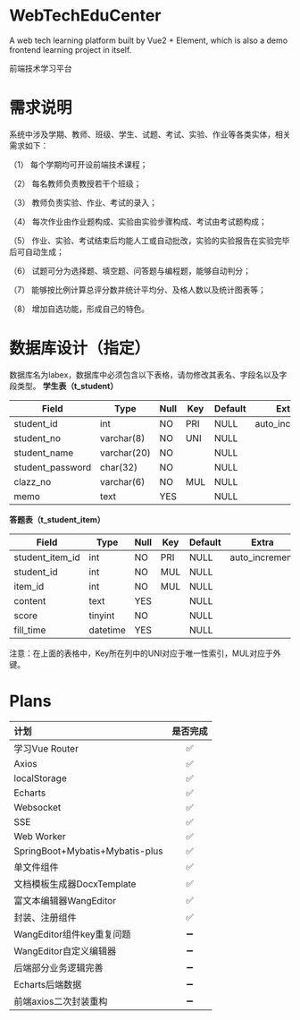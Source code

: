 # WebTechEduCenter
A web tech learning platform built by Vue2 + Element, which is also a demo frontend learning project in itself.

前端技术学习平台

# 需求说明
系统中涉及学期、教师、班级、学生、试题、考试、实验、作业等各类实体，相关需求如下：

（1）	每个学期均可开设前端技术课程；

（2）	每名教师负责教授若干个班级；

（3）	教师负责实验、作业、考试的录入；

（4）	每次作业由作业题构成、实验由实验步骤构成、考试由考试题构成；

（5）	作业、实验、考试结束后均能人工或自动批改，实验的实验报告在实验完毕后可自动生成；

（6）	试题可分为选择题、填空题、问答题与编程题，能够自动判分；

（7）	能够按比例计算总评分数并统计平均分、及格人数以及统计图表等；

（8）	增加自选功能，形成自己的特色。

# 数据库设计（指定）
数据库名为labex，数据库中必须包含以下表格，请勿修改其表名、字段名以及字段类型。
**学生表（t_student）**

| Field            | Type        | Null | Key | Default | Extra          |
|------------------|-------------|------|-----|---------|----------------|
| student_id       | int         | NO   | PRI | NULL    | auto_increment |
| student_no       | varchar(8)  | NO   | UNI | NULL    |                |
| student_name     | varchar(20) | NO   |     | NULL    |                |
| student_password | char(32)    | NO   |     | NULL    |                |
| clazz_no         | varchar(6)  | NO   | MUL | NULL    |                |
| memo             | text        | YES  |     | NULL    |                |

**答题表（t_student_item）**

| Field            | Type        | Null | Key | Default | Extra          |
|------------------|-------------|------|-----|---------|----------------|
| student_item_id  | int         | NO   | PRI | NULL    | auto_increment |
| student_id       | int         | NO   | MUL | NULL    |                |
| item_id          | int         | NO   | MUL | NULL    |                |
| content          | text        | YES  |     | NULL    |                |
| score            | tinyint     | NO   |     | NULL    |                |
| fill_time        | datetime    | YES  |     | NULL    |                |

注意：在上面的表格中，Key所在列中的UNI对应于唯一性索引，MUL对应于外键。


# Plans
|  计划   | 是否完成  |
|  :----  | :----:  |
| 学习Vue Router  | ✅ |
| Axios  | ✅ |
| localStorage  | ✅ |
| Echarts  | ✅ |
| Websocket  | ✅ |
| SSE  | ✅ |
| Web Worker  | ✅ |
| SpringBoot+Mybatis+Mybatis-plus  | ✅ |
| 单文件组件  | ✅ |
| 文档模板生成器DocxTemplate  | ✅ |
| 富文本编辑器WangEditor  | ✅ |
| 封装、注册组件  | ✅ |
| WangEditor组件key重复问题  | ➖ |
| WangEditor自定义编辑器  | ➖ |
| 后端部分业务逻辑完善  | ➖ |
| Echarts后端数据  | ➖ |
| 前端axios二次封装重构  | ➖ |
